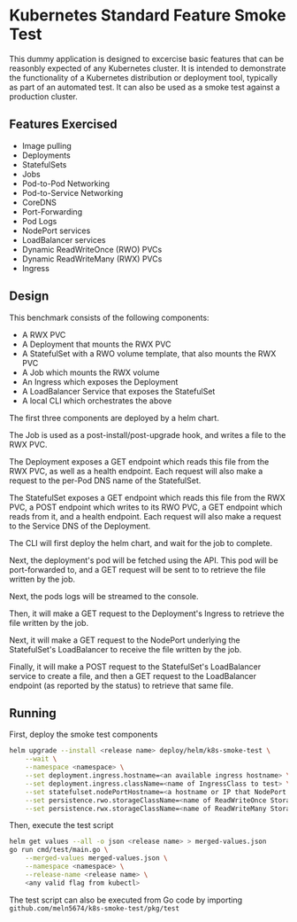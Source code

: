 # Kubernetes Standard Feature Smoke Test

This dummy application is designed to excercise basic features that can be reasonbly expected of any Kubernetes cluster.
It is intended to demonstrate the functionality of a Kubernetes distribution or deployment tool, typically as part of an automated test.
It can also be used as a smoke test against a production cluster.

## Features Exercised

* Image pulling
* Deployments
* StatefulSets
* Jobs
* Pod-to-Pod Networking
* Pod-to-Service Networking
* CoreDNS
* Port-Forwarding
* Pod Logs
* NodePort services
* LoadBalancer services
* Dynamic ReadWriteOnce (RWO) PVCs
* Dynamic ReadWriteMany (RWX) PVCs
* Ingress

## Design

This benchmark consists of the following components:

* A RWX PVC
* A Deployment that mounts the RWX PVC
* A StatefulSet with a RWO volume template, that also mounts the RWX PVC
* A Job which mounts the RWX volume
* An Ingress which exposes the Deployment
* A LoadBalancer Service that exposes the StatefulSet
* A local CLI which orchestrates the above 

The first three components are deployed by a helm chart.

The Job is used as a post-install/post-upgrade hook, and writes a file to the RWX PVC.

The Deployment exposes a GET endpoint which reads this file from the RWX PVC, as well as a health endpoint. Each request will also make a request to the per-Pod DNS name of the StatefulSet.

The StatefulSet exposes a GET endpoint which reads this file from the RWX PVC, a POST endpoint which writes to its RWO PVC, a GET endpoint which reads from it, and a health endpoint. Each request will also make a request to the Service DNS of the Deployment.

The CLI will first deploy the helm chart, and wait for the job to complete.

Next, the deployment's pod will be fetched using the API. This pod will be port-forwarded to, and a GET request will be sent to to retrieve the file written by the job.

Next, the pods logs will be streamed to the console.

Then, it will make a GET request to the Deployment's Ingress to retrieve the file written by the job.

Next, it will make a GET request to the NodePort underlying the StatefulSet's LoadBalancer to receive the file written by the job.

Finally, it will make a POST request to the StatefulSet's LoadBalancer service to create a file, and then a GET request to the LoadBalancer endpoint (as reported by the status) to retrieve that same file.

## Running

First, deploy the smoke test components

```bash
helm upgrade --install <release name> deploy/helm/k8s-smoke-test \
    --wait \
    --namespace <namespace> \
    --set deployment.ingress.hostname=<an available ingress hostname> \
    --set deployment.ingress.className=<name of IngressClass to test> \
    --set statefulset.nodePortHostname=<a hostname or IP that NodePort services can be reached at> \
    --set persistence.rwo.storageClassName=<name of ReadWriteOnce StorageClass to test> \
    --set persistence.rwx.storageClassName=<name of ReadWriteMany StorageClass to test>
```

Then, execute the test script

```bash
helm get values --all -o json <release name> > merged-values.json
go run cmd/test/main.go \
    --merged-values merged-values.json \
    --namespace <namespace> \
    --release-name <release name> \
    <any valid flag from kubectl>
```

The test script can also be executed from Go code by importing `github.com/meln5674/k8s-smoke-test/pkg/test`

